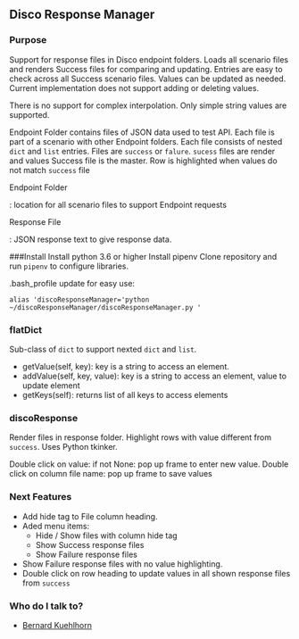 ## Disco Response Manager
### Purpose
Support for response files in Disco endpoint folders. Loads all scenario
files and renders Success files for comparing and updating. Entries are easy
to check across all Success scenario files. Values can be updated as needed.
Current implementation does not support adding or deleting values.

There is no support for complex interpolation. Only simple string values are supported.

Endpoint Folder contains files of JSON data used to test API.
Each file is part of a scenario with other Endpoint folders.
Each file consists of nested `dict` and `list` entries. 
Files are `success` or `falure`. `sucess` files are render and values
Success file is the master.
Row is highlighted when values do not match `success` file

Endpoint Folder

: location for all scenario files to support Endpoint requests

Response File

: JSON response text to give response data. 

###Install
Install python 3.6 or higher
Install pipenv
Clone repository and run `pipenv` to configure libraries.

.bash_profile update for easy use:

`alias 'discoResponseManager='python ~/discoResponseManager/discoResponseManager.py '`

### flatDict
Sub-class of `dict` to support nexted `dict` and `list`. 
* getValue(self, key): key is a string to access an element.
* addValue(self, key, value): key is a string to access an element, value to update element
* getKeys(self): returns list of all keys to access elements


### discoResponse
Render files in response folder. Highlight rows with value different from  `success`.
Uses Python tkinker.

Double click on value: if not None: pop up frame to enter new value.
Double click on column file name: pop up frame to save values

### Next Features
- Add hide tag to File column heading.
- Aded menu items:
  - Hide / Show files with column hide tag
  - Show Success response files
  - Show Failure response files
- Show Failure response files with no value highlighting.
- Double click on row heading to update values in all shown response files from `success`

### Who do I talk to? ###

* [Bernard Kuehlhorn](mailto:bkuehlhorn@acm.org)